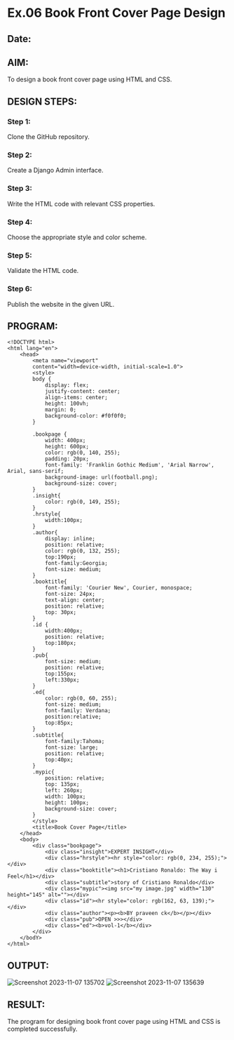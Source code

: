 # Ex.06 Book Front Cover Page Design
## Date:

## AIM:
To design a book front cover page using HTML and CSS.

## DESIGN STEPS:

### Step 1:
Clone the GitHub repository.

### Step 2:
Create a Django Admin interface.

### Step 3:
Write the HTML code with relevant CSS properties.

### Step 4:
Choose the appropriate style and color scheme.

### Step 5:
Validate the HTML code.

### Step 6:
Publish the website in the given URL.

## PROGRAM:
```
<!DOCTYPE html>
<html lang="en">
    <head>
        <meta name="viewport" 
        content="width=device-width, initial-scale=1.0">
        <style>
        body {
            display: flex;
            justify-content: center;
            align-items: center;
            height: 100vh;
            margin: 0;
            background-color: #f0f0f0;
        }

        .bookpage {
            width: 400px;
            height: 600px;
            color: rgb(0, 140, 255);
            padding: 20px;
            font-family: 'Franklin Gothic Medium', 'Arial Narrow', Arial, sans-serif;
            background-image: url(football.png);
            background-size: cover;
        }
        .insight{
            color: rgb(0, 149, 255);
        }
        .hrstyle{
            width:100px;
        }
        .author{
            display: inline;
            position: relative;
            color: rgb(0, 132, 255);
            top:190px;
            font-family:Georgia;
            font-size: medium;
        }
        .booktitle{
            font-family: 'Courier New', Courier, monospace;
            font-size: 24px;
            text-align: center;
            position: relative;
            top: 30px;
        }
        .id {
            width:400px;
            position: relative;
            top:180px;
        }
        .pub{
            font-size: medium;
            position: relative;
            top:155px;
            left:330px;
        }
        .ed{
            color: rgb(0, 60, 255);
            font-size: medium;
            font-family: Verdana;
            position:relative;
            top:85px;
        }
        .subtitle{
            font-family:Tahoma;
            font-size: large;
            position: relative;
            top:40px;
        }
        .mypic{
            position: relative;
            top: 135px;
            left: 260px;
            width: 100px;
            height: 100px;
            background-size: cover;
        }
        </style>
        <title>Book Cover Page</title>
    </head>
    <body>
        <div class="bookpage">
            <div class="insight">EXPERT INSIGHT</div>
            <div class="hrstyle"><hr style="color: rgb(0, 234, 255);"></div>
            <div class="booktitle"><h1>Cristiano Ronaldo: The Way i Feel</h1></div>
            <div class="subtitle">story of Cristiano Ronaldo</div>
            <div class="mypic"><img src="my image.jpg" width="130" height="145" alt=""></div>
            <div class="id"><hr style="color: rgb(162, 63, 139);"></div>
            <div class="author"><p><b>BY praveen ck</b></p></div>
            <div class="pub">OPEN >>></div>
            <div class="ed"><b>vol-1</b></div>
        </div>
    </bodY>
</html>
```
## OUTPUT:
![Screenshot 2023-11-07 135702](https://github.com/praveenck23009864/cover/assets/141472050/40b5d6a4-a337-48fe-9d5b-8af134e0a17c)
![Screenshot 2023-11-07 135639](https://github.com/praveenck23009864/cover/assets/141472050/e2df56e2-986c-479c-b73a-2d40e958ca0d)

## RESULT:
The program for designing book front cover page using HTML and CSS is completed successfully.
